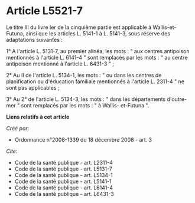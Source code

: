 # Article L5521-7

Le titre III du livre Ier de la cinquième partie est applicable à Wallis-et-Futuna, ainsi que les articles L. 5141-1 à L.
5141-3, sous réserve des adaptations suivantes : 

1° A l'article L. 5131-7, au premier alinéa, les mots : " aux centres antipoison mentionnés à l'article L. 6141-4 " sont
remplacés par les mots : " au centre antipoison mentionné à l'article L. 6431-3 " ; 

2° Au II de l'article L. 5134-1, les mots : " ou dans les centres de planification ou d'éducation familiale mentionnés à
l'article L. 2311-4 " ne sont pas applicables ; 

3° Au 2° de l'article L. 5134-3, les mots : " dans les départements d'outre-mer " sont remplacés par les mots : " à Wallis-
et-Futuna ".

**Liens relatifs à cet article**

_Créé par_:

  - Ordonnance n°2008-1339 du 18 décembre 2008 - art. 3

_Cite_:

  - Code de la santé publique - art. L2311-4
  - Code de la santé publique - art. L5131-7
  - Code de la santé publique - art. L5134-1
  - Code de la santé publique - art. L5141-1
  - Code de la santé publique - art. L6141-4
  - Code de la santé publique - art. L6431-3

